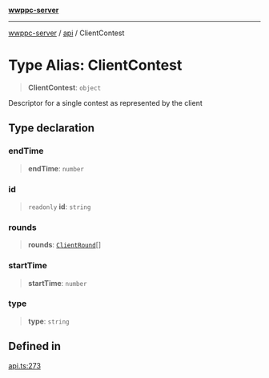 [**wwppc-server**](../../README.md)

***

[wwppc-server](../../modules.md) / [api](../README.md) / ClientContest

# Type Alias: ClientContest

> **ClientContest**: `object`

Descriptor for a single contest as represented by the client

## Type declaration

### endTime

> **endTime**: `number`

### id

> `readonly` **id**: `string`

### rounds

> **rounds**: [`ClientRound`](ClientRound.md)[]

### startTime

> **startTime**: `number`

### type

> **type**: `string`

## Defined in

[api.ts:273](https://github.com/WWPPC/WWPPC-server/blob/8fa1fab7588b7cc0d91c585786635fd288d3453c/src/api.ts#L273)
